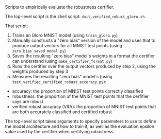 Scripts to empirically evaluate the robustness certifier.

The top-level script is the shell script: `doit_verified_robust_gloro.sh`.

That script:
1. Trains an Gloro MNIST model (using `train_gloro.py`)
2. Manually constructs a "zero bias" version of the model and uses that to produce output vectors for all MNIST test points (using `zero_bias_saved_model.py`)
3. Saves the resulting "zero bias" model's weights in a format the certifier can understand (using `make_certifier_format.py`)
4. Runs the certifier over the output vectors produced by step 2, using the weights produced by step 3
5. Measures the resulting "zero bias" model's (using `test_verified_certified_robust_accuracy.py`):
  * accuracy: the proportion of MNIST test points correctly classified
  * robustness: the proportion of the MNIST test points that the cerfifier says are robust
  * verified robust accuracy (VRA): the proportion of MNIST test points that are both accurately classified and certified robust

The top-level script takes arguments to specify parameters to use to define the model architecture and how to train it, as well as the evaluation epsilon value used by the certifier when certifying robustness.